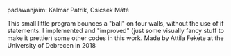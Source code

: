 padawanjaim: Kalmár Patrik, Csicsek Máté

This small little program bounces a "ball" on four walls, without the use of if statements.
I implemented and "improved" (just some visually fancy stuff to make it prettier) some other codes in this work.
Made by Attila Fekete at the University of Debrecen in 2018
